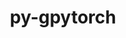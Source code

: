 ---
title: "py-gpytorch"
layout: cache
categories: [package, develop]
meta: {"compilers": ["none"], "num_specs": 131, "num_specs_by_stack": {"ml-darwin-aarch64-mps": 27, "ml-linux-aarch64-cpu": 25, "ml-linux-aarch64-cuda": 27, "ml-linux-x86_64-cpu": 26, "ml-linux-x86_64-cuda": 26, "root": 131}, "oss": ["sequoia", "ubuntu24.04"], "platforms": ["darwin", "linux"], "stacks": ["ml-darwin-aarch64-mps", "ml-linux-aarch64-cpu", "ml-linux-aarch64-cuda", "ml-linux-x86_64-cpu", "ml-linux-x86_64-cuda", "root"], "targets": ["aarch64", "x86_64_v3"], "versions": ["1.13"]}
spec_details: [{"compiler": "none", "hash": "2gs7so6cg3nt3diiqydeevcgrbbhuvu6", "os": "ubuntu24.04", "platform": "linux", "size": "-", "stacks": ["ml-linux-aarch64-cuda", "root"], "target": "aarch64", "variants": ["build_system=python_pip"], "versions": ["1.13"]}, {"compiler": "none", "hash": "2luepwwatbaeezlgnsnmc4vyjv34komf", "os": "ubuntu24.04", "platform": "linux", "size": "-", "stacks": ["ml-linux-aarch64-cuda", "root"], "target": "aarch64", "variants": ["build_system=python_pip"], "versions": ["1.13"]}, {"compiler": "none", "hash": "2uljy6th3fivoq6ufbjvh6pnscjuprxr", "os": "sequoia", "platform": "darwin", "size": "-", "stacks": ["ml-darwin-aarch64-mps", "root"], "target": "aarch64", "variants": ["build_system=python_pip"], "versions": ["1.13"]}, {"compiler": "none", "hash": "3dkfy2l6aorbebbussbvcjjb25oseyzl", "os": "sequoia", "platform": "darwin", "size": "-", "stacks": ["ml-darwin-aarch64-mps", "root"], "target": "aarch64", "variants": ["build_system=python_pip"], "versions": ["1.13"]}, {"compiler": "none", "hash": "3kysapnqqjzuupc52bb3p6zerfyvpuo3", "os": "sequoia", "platform": "darwin", "size": "-", "stacks": ["ml-darwin-aarch64-mps", "root"], "target": "aarch64", "variants": ["build_system=python_pip"], "versions": ["1.13"]}, {"compiler": "none", "hash": "3m7b6vbadvhmapiuvxhis2oxhu3np5us", "os": "sequoia", "platform": "darwin", "size": "-", "stacks": ["ml-darwin-aarch64-mps", "root"], "target": "aarch64", "variants": ["build_system=python_pip"], "versions": ["1.13"]}, {"compiler": "none", "hash": "3rgvuahthpqsx6rugmkegnlfnuye4yel", "os": "sequoia", "platform": "darwin", "size": "-", "stacks": ["ml-darwin-aarch64-mps", "root"], "target": "aarch64", "variants": ["build_system=python_pip"], "versions": ["1.13"]}, {"compiler": "none", "hash": "3stowjzexr7t6f3vgvfkq2dmq3y3afu3", "os": "ubuntu24.04", "platform": "linux", "size": "-", "stacks": ["ml-linux-aarch64-cpu", "root"], "target": "aarch64", "variants": ["build_system=python_pip"], "versions": ["1.13"]}, {"compiler": "none", "hash": "3wsrvarjbmgufzhi22wuo7fosgb5okxz", "os": "sequoia", "platform": "darwin", "size": "-", "stacks": ["ml-darwin-aarch64-mps", "root"], "target": "aarch64", "variants": ["build_system=python_pip"], "versions": ["1.13"]}, {"compiler": "none", "hash": "43eephdytixgybsookedpwbvq237dmkh", "os": "sequoia", "platform": "darwin", "size": "-", "stacks": ["ml-darwin-aarch64-mps", "root"], "target": "aarch64", "variants": ["build_system=python_pip"], "versions": ["1.13"]}, {"compiler": "none", "hash": "4afc7ny4tlyfkjbric5nh2b6qyfdyjf5", "os": "ubuntu24.04", "platform": "linux", "size": "-", "stacks": ["ml-linux-aarch64-cuda", "root"], "target": "aarch64", "variants": ["build_system=python_pip"], "versions": ["1.13"]}, {"compiler": "none", "hash": "4ajpvzdmdz3yluisoroucrnpd7rr3hix", "os": "ubuntu24.04", "platform": "linux", "size": "-", "stacks": ["ml-linux-aarch64-cuda", "root"], "target": "aarch64", "variants": ["build_system=python_pip"], "versions": ["1.13"]}, {"compiler": "none", "hash": "4hdjbki6g4jf64ujvjjj3b3iyiqzmeon", "os": "sequoia", "platform": "darwin", "size": "-", "stacks": ["ml-darwin-aarch64-mps", "root"], "target": "aarch64", "variants": ["build_system=python_pip"], "versions": ["1.13"]}, {"compiler": "none", "hash": "4kvluj7rbt2as42epvdyhxewaolf75jc", "os": "ubuntu24.04", "platform": "linux", "size": "-", "stacks": ["ml-linux-aarch64-cuda", "root"], "target": "aarch64", "variants": ["build_system=python_pip"], "versions": ["1.13"]}, {"compiler": "none", "hash": "4no5jt7jba6eed5ejjsf5hxtzbghrjaw", "os": "sequoia", "platform": "darwin", "size": "-", "stacks": ["ml-darwin-aarch64-mps", "root"], "target": "aarch64", "variants": ["build_system=python_pip"], "versions": ["1.13"]}, {"compiler": "none", "hash": "4p36thpejiidvxnq2gay4wiy6sk5eri6", "os": "ubuntu24.04", "platform": "linux", "size": "-", "stacks": ["ml-linux-x86_64-cpu", "root"], "target": "x86_64_v3", "variants": ["build_system=python_pip"], "versions": ["1.13"]}, {"compiler": "none", "hash": "4rxvvtnbp6aktxjadxqbwtgmeqlqog7n", "os": "sequoia", "platform": "darwin", "size": "-", "stacks": ["ml-darwin-aarch64-mps", "root"], "target": "aarch64", "variants": ["build_system=python_pip"], "versions": ["1.13"]}, {"compiler": "none", "hash": "542jjyya3n645vykzdhxh5vc6upjfilz", "os": "ubuntu24.04", "platform": "linux", "size": "-", "stacks": ["ml-linux-aarch64-cpu", "root"], "target": "aarch64", "variants": ["build_system=python_pip"], "versions": ["1.13"]}, {"compiler": "none", "hash": "5efhimv4lrj2sqqirfafs4jv3l7vxcwu", "os": "ubuntu24.04", "platform": "linux", "size": "-", "stacks": ["ml-linux-aarch64-cpu", "root"], "target": "aarch64", "variants": ["build_system=python_pip"], "versions": ["1.13"]}, {"compiler": "none", "hash": "5gycfk64nezyl5elcypsh3lx23ps3rxu", "os": "ubuntu24.04", "platform": "linux", "size": "-", "stacks": ["ml-linux-x86_64-cpu", "root"], "target": "x86_64_v3", "variants": ["build_system=python_pip"], "versions": ["1.13"]}, {"compiler": "none", "hash": "65nrtqrdt46jsjtfpiruupuw3l2jsmxh", "os": "ubuntu24.04", "platform": "linux", "size": "-", "stacks": ["ml-linux-x86_64-cpu", "root"], "target": "x86_64_v3", "variants": ["build_system=python_pip"], "versions": ["1.13"]}, {"compiler": "none", "hash": "6dpoq7vuqbw2levhih26hldt27toaxx5", "os": "ubuntu24.04", "platform": "linux", "size": "-", "stacks": ["ml-linux-x86_64-cuda", "root"], "target": "x86_64_v3", "variants": ["build_system=python_pip"], "versions": ["1.13"]}, {"compiler": "none", "hash": "72pa6z7fdrza6njbbh2ibng3rw2tjr46", "os": "ubuntu24.04", "platform": "linux", "size": "-", "stacks": ["ml-linux-x86_64-cuda", "root"], "target": "x86_64_v3", "variants": ["build_system=python_pip"], "versions": ["1.13"]}, {"compiler": "none", "hash": "7522htaqp735nqypmowgzotc7cuh2dnd", "os": "ubuntu24.04", "platform": "linux", "size": "-", "stacks": ["ml-linux-x86_64-cpu", "root"], "target": "x86_64_v3", "variants": ["build_system=python_pip"], "versions": ["1.13"]}, {"compiler": "none", "hash": "7cgwmu67jlsd4vo2mcgnr2gsqcbjzfmc", "os": "ubuntu24.04", "platform": "linux", "size": "-", "stacks": ["ml-linux-x86_64-cpu", "root"], "target": "x86_64_v3", "variants": ["build_system=python_pip"], "versions": ["1.13"]}, {"compiler": "none", "hash": "7dllw4yc5aki6dt2ofcbxsbdo6am4v4v", "os": "sequoia", "platform": "darwin", "size": "-", "stacks": ["ml-darwin-aarch64-mps", "root"], "target": "aarch64", "variants": ["build_system=python_pip"], "versions": ["1.13"]}, {"compiler": "none", "hash": "7kwnvbenf2zt3ld4tsnb2o2kt37eqamh", "os": "ubuntu24.04", "platform": "linux", "size": "-", "stacks": ["ml-linux-aarch64-cuda", "root"], "target": "aarch64", "variants": ["build_system=python_pip"], "versions": ["1.13"]}, {"compiler": "none", "hash": "7zgmb2zij3dbgnjtrsfaqciios4vsmev", "os": "sequoia", "platform": "darwin", "size": "-", "stacks": ["ml-darwin-aarch64-mps", "root"], "target": "aarch64", "variants": ["build_system=python_pip"], "versions": ["1.13"]}, {"compiler": "none", "hash": "a5ldzvjzocn7vbfnsetmwk63ypumd5sd", "os": "ubuntu24.04", "platform": "linux", "size": "-", "stacks": ["ml-linux-x86_64-cpu", "root"], "target": "x86_64_v3", "variants": ["build_system=python_pip"], "versions": ["1.13"]}, {"compiler": "none", "hash": "aaiy65pxgr2yjxltocjbtfcgstgwxgz7", "os": "ubuntu24.04", "platform": "linux", "size": "-", "stacks": ["ml-linux-aarch64-cuda", "root"], "target": "aarch64", "variants": ["build_system=python_pip"], "versions": ["1.13"]}, {"compiler": "none", "hash": "ae2v5obxqj25v5gpztmuf6szzp3nmtvp", "os": "ubuntu24.04", "platform": "linux", "size": "-", "stacks": ["ml-linux-aarch64-cuda", "root"], "target": "aarch64", "variants": ["build_system=python_pip"], "versions": ["1.13"]}, {"compiler": "none", "hash": "afisalvvpwod5x4loxn5ak3albulsx7c", "os": "ubuntu24.04", "platform": "linux", "size": "-", "stacks": ["ml-linux-x86_64-cpu", "root"], "target": "x86_64_v3", "variants": ["build_system=python_pip"], "versions": ["1.13"]}, {"compiler": "none", "hash": "aizbzlpfrofitv5rmjxzt3ihsd3mgvfy", "os": "ubuntu24.04", "platform": "linux", "size": "-", "stacks": ["ml-linux-x86_64-cuda", "root"], "target": "x86_64_v3", "variants": ["build_system=python_pip"], "versions": ["1.13"]}, {"compiler": "none", "hash": "al6tgmrbsrhlcmf6rrxezixzapzjybco", "os": "sequoia", "platform": "darwin", "size": "-", "stacks": ["ml-darwin-aarch64-mps", "root"], "target": "aarch64", "variants": ["build_system=python_pip"], "versions": ["1.13"]}, {"compiler": "none", "hash": "atqbe62zv2t6fwqocvx57dtopc7iq2sa", "os": "ubuntu24.04", "platform": "linux", "size": "-", "stacks": ["ml-linux-x86_64-cpu", "root"], "target": "x86_64_v3", "variants": ["build_system=python_pip"], "versions": ["1.13"]}, {"compiler": "none", "hash": "ay7wgskj2fm4nzpra5jc57npwwi7fho4", "os": "ubuntu24.04", "platform": "linux", "size": "-", "stacks": ["ml-linux-x86_64-cpu", "root"], "target": "x86_64_v3", "variants": ["build_system=python_pip"], "versions": ["1.13"]}, {"compiler": "none", "hash": "biy4zvndug2az3c2riexb6b44h6scl7l", "os": "sequoia", "platform": "darwin", "size": "-", "stacks": ["ml-darwin-aarch64-mps", "root"], "target": "aarch64", "variants": ["build_system=python_pip"], "versions": ["1.13"]}, {"compiler": "none", "hash": "blz7v4vy554ty3dfzzss6ys7nsrteegv", "os": "ubuntu24.04", "platform": "linux", "size": "-", "stacks": ["ml-linux-aarch64-cpu", "root"], "target": "aarch64", "variants": ["build_system=python_pip"], "versions": ["1.13"]}, {"compiler": "none", "hash": "bvegsz4a4r7jraepqhozakeaabb4sldi", "os": "ubuntu24.04", "platform": "linux", "size": "-", "stacks": ["ml-linux-aarch64-cpu", "root"], "target": "aarch64", "variants": ["build_system=python_pip"], "versions": ["1.13"]}, {"compiler": "none", "hash": "c3jjhysuu5co4oqzclwgzft7va3tm3bf", "os": "ubuntu24.04", "platform": "linux", "size": "-", "stacks": ["ml-linux-x86_64-cuda", "root"], "target": "x86_64_v3", "variants": ["build_system=python_pip"], "versions": ["1.13"]}, {"compiler": "none", "hash": "ci4aubm6lw6qslbhyqwtnvndkcnm7qaa", "os": "ubuntu24.04", "platform": "linux", "size": "-", "stacks": ["ml-linux-aarch64-cuda", "root"], "target": "aarch64", "variants": ["build_system=python_pip"], "versions": ["1.13"]}, {"compiler": "none", "hash": "d4xdd2upieyb6kmhi2m24uotkqxb7hw5", "os": "ubuntu24.04", "platform": "linux", "size": "-", "stacks": ["ml-linux-x86_64-cuda", "root"], "target": "x86_64_v3", "variants": ["build_system=python_pip"], "versions": ["1.13"]}, {"compiler": "none", "hash": "d6chnpxsoyz57wgpjrwax3kn2xgepkbj", "os": "ubuntu24.04", "platform": "linux", "size": "-", "stacks": ["ml-linux-aarch64-cuda", "root"], "target": "aarch64", "variants": ["build_system=python_pip"], "versions": ["1.13"]}, {"compiler": "none", "hash": "dmvpk2gu7k7kgbro5f3ebl7m5a5mb7zh", "os": "ubuntu24.04", "platform": "linux", "size": "-", "stacks": ["ml-linux-aarch64-cuda", "root"], "target": "aarch64", "variants": ["build_system=python_pip"], "versions": ["1.13"]}, {"compiler": "none", "hash": "dznhe5z7byd7tev5vm2a24up5lug2kwq", "os": "sequoia", "platform": "darwin", "size": "-", "stacks": ["ml-darwin-aarch64-mps", "root"], "target": "aarch64", "variants": ["build_system=python_pip"], "versions": ["1.13"]}, {"compiler": "none", "hash": "e3efnna2y4umh7quxjtfjtb4yie57bij", "os": "ubuntu24.04", "platform": "linux", "size": "-", "stacks": ["ml-linux-x86_64-cpu", "root"], "target": "x86_64_v3", "variants": ["build_system=python_pip"], "versions": ["1.13"]}, {"compiler": "none", "hash": "efy44byk57iwf66ck3soyisb3j5fzuh2", "os": "ubuntu24.04", "platform": "linux", "size": "-", "stacks": ["ml-linux-x86_64-cuda", "root"], "target": "x86_64_v3", "variants": ["build_system=python_pip"], "versions": ["1.13"]}, {"compiler": "none", "hash": "eqjcq6tujqryks3uiskvapmy42hkpr53", "os": "ubuntu24.04", "platform": "linux", "size": "-", "stacks": ["ml-linux-x86_64-cuda", "root"], "target": "x86_64_v3", "variants": ["build_system=python_pip"], "versions": ["1.13"]}, {"compiler": "none", "hash": "ezkbjviuo2t7lcgnlhczkhw46dtih5qo", "os": "ubuntu24.04", "platform": "linux", "size": "-", "stacks": ["ml-linux-x86_64-cuda", "root"], "target": "x86_64_v3", "variants": ["build_system=python_pip"], "versions": ["1.13"]}, {"compiler": "none", "hash": "f5hrpqzagy4homf2optfnnculxcrpyjj", "os": "ubuntu24.04", "platform": "linux", "size": "-", "stacks": ["ml-linux-aarch64-cpu", "root"], "target": "aarch64", "variants": ["build_system=python_pip"], "versions": ["1.13"]}, {"compiler": "none", "hash": "f6ix2netfyiebj65ts3hlse42daqqdor", "os": "sequoia", "platform": "darwin", "size": "-", "stacks": ["ml-darwin-aarch64-mps", "root"], "target": "aarch64", "variants": ["build_system=python_pip"], "versions": ["1.13"]}, {"compiler": "none", "hash": "fth466x2xtzqqwuvbih5rsnl6aw6j3v4", "os": "ubuntu24.04", "platform": "linux", "size": "-", "stacks": ["ml-linux-aarch64-cuda", "root"], "target": "aarch64", "variants": ["build_system=python_pip"], "versions": ["1.13"]}, {"compiler": "none", "hash": "ftupv6qi7xzroxfjr24mw56r3bng2ab2", "os": "ubuntu24.04", "platform": "linux", "size": "-", "stacks": ["ml-linux-aarch64-cpu", "root"], "target": "aarch64", "variants": ["build_system=python_pip"], "versions": ["1.13"]}, {"compiler": "none", "hash": "fwn7tr4mmwzjgatuub6tfyg6bmmsnjxq", "os": "sequoia", "platform": "darwin", "size": "-", "stacks": ["ml-darwin-aarch64-mps", "root"], "target": "aarch64", "variants": ["build_system=python_pip"], "versions": ["1.13"]}, {"compiler": "none", "hash": "fyqs6ib5dsfqilefokhg72cehuzlmhib", "os": "ubuntu24.04", "platform": "linux", "size": "-", "stacks": ["ml-linux-aarch64-cuda", "root"], "target": "aarch64", "variants": ["build_system=python_pip"], "versions": ["1.13"]}, {"compiler": "none", "hash": "ga5tybmlokind74hjh7ssjxswcokkewt", "os": "ubuntu24.04", "platform": "linux", "size": "-", "stacks": ["ml-linux-aarch64-cuda", "root"], "target": "aarch64", "variants": ["build_system=python_pip"], "versions": ["1.13"]}, {"compiler": "none", "hash": "ghtsajk3dt6sbdvz7w2v5unj7wadip7x", "os": "ubuntu24.04", "platform": "linux", "size": "-", "stacks": ["ml-linux-x86_64-cuda", "root"], "target": "x86_64_v3", "variants": ["build_system=python_pip"], "versions": ["1.13"]}, {"compiler": "none", "hash": "ghzzbrbn5jtf6zmxde2jx4dceqml7ipz", "os": "ubuntu24.04", "platform": "linux", "size": "-", "stacks": ["ml-linux-x86_64-cuda", "root"], "target": "x86_64_v3", "variants": ["build_system=python_pip"], "versions": ["1.13"]}, {"compiler": "none", "hash": "gilgwrh2d3tgctou5smqcfz76mlniov4", "os": "ubuntu24.04", "platform": "linux", "size": "-", "stacks": ["ml-linux-x86_64-cuda", "root"], "target": "x86_64_v3", "variants": ["build_system=python_pip"], "versions": ["1.13"]}, {"compiler": "none", "hash": "hdz7x6dxudrvztaqgadfvxx4mnviajg2", "os": "ubuntu24.04", "platform": "linux", "size": "-", "stacks": ["ml-linux-x86_64-cuda", "root"], "target": "x86_64_v3", "variants": ["build_system=python_pip"], "versions": ["1.13"]}, {"compiler": "none", "hash": "hixkd65mdcca3r7cdhgkwgpzxd3najry", "os": "ubuntu24.04", "platform": "linux", "size": "-", "stacks": ["ml-linux-x86_64-cuda", "root"], "target": "x86_64_v3", "variants": ["build_system=python_pip"], "versions": ["1.13"]}, {"compiler": "none", "hash": "hnogvdyystzvoqbt3te6fjsyehpwwugl", "os": "ubuntu24.04", "platform": "linux", "size": "-", "stacks": ["ml-linux-aarch64-cpu", "root"], "target": "aarch64", "variants": ["build_system=python_pip"], "versions": ["1.13"]}, {"compiler": "none", "hash": "hvncjnthr3ws6jercqajsunn6k3c5tvu", "os": "ubuntu24.04", "platform": "linux", "size": "-", "stacks": ["ml-linux-aarch64-cuda", "root"], "target": "aarch64", "variants": ["build_system=python_pip"], "versions": ["1.13"]}, {"compiler": "none", "hash": "i5jjnnih3o5s6qmso7a7dyscelp4sy5k", "os": "ubuntu24.04", "platform": "linux", "size": "-", "stacks": ["ml-linux-aarch64-cpu", "root"], "target": "aarch64", "variants": ["build_system=python_pip"], "versions": ["1.13"]}, {"compiler": "none", "hash": "iyyjjankahl6bqxapgjudsvgndznhy42", "os": "ubuntu24.04", "platform": "linux", "size": "-", "stacks": ["ml-linux-aarch64-cpu", "root"], "target": "aarch64", "variants": ["build_system=python_pip"], "versions": ["1.13"]}, {"compiler": "none", "hash": "jc6dse2moygoxxl2fa2clsuo3rhthri3", "os": "ubuntu24.04", "platform": "linux", "size": "-", "stacks": ["ml-linux-aarch64-cuda", "root"], "target": "aarch64", "variants": ["build_system=python_pip"], "versions": ["1.13"]}, {"compiler": "none", "hash": "jk64zyw5e4bo6x6tokywnffpdti73brd", "os": "ubuntu24.04", "platform": "linux", "size": "-", "stacks": ["ml-linux-x86_64-cpu", "root"], "target": "x86_64_v3", "variants": ["build_system=python_pip"], "versions": ["1.13"]}, {"compiler": "none", "hash": "jmm5sybqsrr5gpkxe2okbxxera4zd5sk", "os": "ubuntu24.04", "platform": "linux", "size": "-", "stacks": ["ml-linux-x86_64-cpu", "root"], "target": "x86_64_v3", "variants": ["build_system=python_pip"], "versions": ["1.13"]}, {"compiler": "none", "hash": "jqy4pukhcvaitlrotpfgw3k5iqv3yuca", "os": "sequoia", "platform": "darwin", "size": "-", "stacks": ["ml-darwin-aarch64-mps", "root"], "target": "aarch64", "variants": ["build_system=python_pip"], "versions": ["1.13"]}, {"compiler": "none", "hash": "jtgdbydvj5bjpkvbrxeobma7aysx6ehq", "os": "ubuntu24.04", "platform": "linux", "size": "-", "stacks": ["ml-linux-aarch64-cuda", "root"], "target": "aarch64", "variants": ["build_system=python_pip"], "versions": ["1.13"]}, {"compiler": "none", "hash": "juocszdp2tpvn5trs54efnp4fftzctdr", "os": "ubuntu24.04", "platform": "linux", "size": "-", "stacks": ["ml-linux-x86_64-cuda", "root"], "target": "x86_64_v3", "variants": ["build_system=python_pip"], "versions": ["1.13"]}, {"compiler": "none", "hash": "k6z7pwng7fzi2m2lvl6mb4all7egn6en", "os": "ubuntu24.04", "platform": "linux", "size": "-", "stacks": ["ml-linux-x86_64-cpu", "root"], "target": "x86_64_v3", "variants": ["build_system=python_pip"], "versions": ["1.13"]}, {"compiler": "none", "hash": "kbx7cktfj673pllo4t2dc6scg3fsbwvu", "os": "ubuntu24.04", "platform": "linux", "size": "-", "stacks": ["ml-linux-aarch64-cpu", "root"], "target": "aarch64", "variants": ["build_system=python_pip"], "versions": ["1.13"]}, {"compiler": "none", "hash": "kehssvbb5242lmwrhvg7ivka3wgj3kfz", "os": "ubuntu24.04", "platform": "linux", "size": "-", "stacks": ["ml-linux-aarch64-cuda", "root"], "target": "aarch64", "variants": ["build_system=python_pip"], "versions": ["1.13"]}, {"compiler": "none", "hash": "kfasku2pb32g5nbjckbaabmxosyaluck", "os": "ubuntu24.04", "platform": "linux", "size": "-", "stacks": ["ml-linux-aarch64-cuda", "root"], "target": "aarch64", "variants": ["build_system=python_pip"], "versions": ["1.13"]}, {"compiler": "none", "hash": "kwpm345tk6wlztvggacwjmtoslmaf3qp", "os": "ubuntu24.04", "platform": "linux", "size": "-", "stacks": ["ml-linux-x86_64-cuda", "root"], "target": "x86_64_v3", "variants": ["build_system=python_pip"], "versions": ["1.13"]}, {"compiler": "none", "hash": "kzxx3kb3uesolwv743cvjp67boe6ukgl", "os": "ubuntu24.04", "platform": "linux", "size": "-", "stacks": ["ml-linux-x86_64-cuda", "root"], "target": "x86_64_v3", "variants": ["build_system=python_pip"], "versions": ["1.13"]}, {"compiler": "none", "hash": "lhup3uooo6kx6rahoh5t6gft5eifcvqp", "os": "ubuntu24.04", "platform": "linux", "size": "-", "stacks": ["ml-linux-aarch64-cpu", "root"], "target": "aarch64", "variants": ["build_system=python_pip"], "versions": ["1.13"]}, {"compiler": "none", "hash": "lkqsyri75mejfvc4mgphy247tqopz6fv", "os": "ubuntu24.04", "platform": "linux", "size": "-", "stacks": ["ml-linux-x86_64-cpu", "root"], "target": "x86_64_v3", "variants": ["build_system=python_pip"], "versions": ["1.13"]}, {"compiler": "none", "hash": "lov4ovwfljrn7et6stxu2kcqfsfewcfk", "os": "ubuntu24.04", "platform": "linux", "size": "-", "stacks": ["ml-linux-x86_64-cuda", "root"], "target": "x86_64_v3", "variants": ["build_system=python_pip"], "versions": ["1.13"]}, {"compiler": "none", "hash": "lzsl7knufmbwhsxc5gf5epc7lqia7n2t", "os": "ubuntu24.04", "platform": "linux", "size": "-", "stacks": ["ml-linux-x86_64-cpu", "root"], "target": "x86_64_v3", "variants": ["build_system=python_pip"], "versions": ["1.13"]}, {"compiler": "none", "hash": "mifvdk4peigtqppy5iizonxtww6nqpou", "os": "ubuntu24.04", "platform": "linux", "size": "-", "stacks": ["ml-linux-x86_64-cuda", "root"], "target": "x86_64_v3", "variants": ["build_system=python_pip"], "versions": ["1.13"]}, {"compiler": "none", "hash": "mqfpsta7vijkujshviikto4uscmqkvpl", "os": "ubuntu24.04", "platform": "linux", "size": "-", "stacks": ["ml-linux-aarch64-cpu", "root"], "target": "aarch64", "variants": ["build_system=python_pip"], "versions": ["1.13"]}, {"compiler": "none", "hash": "n6iwlbqtlj6lnxrpbbhpugpc4tolymf7", "os": "sequoia", "platform": "darwin", "size": "-", "stacks": ["ml-darwin-aarch64-mps", "root"], "target": "aarch64", "variants": ["build_system=python_pip"], "versions": ["1.13"]}, {"compiler": "none", "hash": "ngee2fowx4lwmei2rqfjgtapnngogpot", "os": "sequoia", "platform": "darwin", "size": "-", "stacks": ["ml-darwin-aarch64-mps", "root"], "target": "aarch64", "variants": ["build_system=python_pip"], "versions": ["1.13"]}, {"compiler": "none", "hash": "njdvn3ctzsxhdukzasbbqr74ruygub63", "os": "ubuntu24.04", "platform": "linux", "size": "-", "stacks": ["ml-linux-x86_64-cuda", "root"], "target": "x86_64_v3", "variants": ["build_system=python_pip"], "versions": ["1.13"]}, {"compiler": "none", "hash": "okinyvhtqbflfxdl7i5njbm3gtzqkkx4", "os": "ubuntu24.04", "platform": "linux", "size": "-", "stacks": ["ml-linux-aarch64-cpu", "root"], "target": "aarch64", "variants": ["build_system=python_pip"], "versions": ["1.13"]}, {"compiler": "none", "hash": "oluqgx5l4oftjwfkozgui7m4bya4oexc", "os": "ubuntu24.04", "platform": "linux", "size": "-", "stacks": ["ml-linux-x86_64-cpu", "root"], "target": "x86_64_v3", "variants": ["build_system=python_pip"], "versions": ["1.13"]}, {"compiler": "none", "hash": "oqkxbev2zrdb7wu7xurpx23i4p76zczj", "os": "ubuntu24.04", "platform": "linux", "size": "-", "stacks": ["ml-linux-aarch64-cuda", "root"], "target": "aarch64", "variants": ["build_system=python_pip"], "versions": ["1.13"]}, {"compiler": "none", "hash": "oqzgxrqy2aa56mpgjgz7y2a2wuk3kset", "os": "ubuntu24.04", "platform": "linux", "size": "-", "stacks": ["ml-linux-x86_64-cuda", "root"], "target": "x86_64_v3", "variants": ["build_system=python_pip"], "versions": ["1.13"]}, {"compiler": "none", "hash": "osvtpjiregmuzeyfavuygccncwcbi6gj", "os": "ubuntu24.04", "platform": "linux", "size": "-", "stacks": ["ml-linux-aarch64-cpu", "root"], "target": "aarch64", "variants": ["build_system=python_pip"], "versions": ["1.13"]}, {"compiler": "none", "hash": "oujyqzb6zcu2lwsogzpbzittyz4kcsba", "os": "ubuntu24.04", "platform": "linux", "size": "-", "stacks": ["ml-linux-x86_64-cuda", "root"], "target": "x86_64_v3", "variants": ["build_system=python_pip"], "versions": ["1.13"]}, {"compiler": "none", "hash": "pbkidepcwryuj2xdzt2g5ad3j4fi33tx", "os": "ubuntu24.04", "platform": "linux", "size": "-", "stacks": ["ml-linux-aarch64-cpu", "root"], "target": "aarch64", "variants": ["build_system=python_pip"], "versions": ["1.13"]}, {"compiler": "none", "hash": "qaollhdle3azbkvr6gtwlalp32zr4gyn", "os": "ubuntu24.04", "platform": "linux", "size": "-", "stacks": ["ml-linux-x86_64-cpu", "root"], "target": "x86_64_v3", "variants": ["build_system=python_pip"], "versions": ["1.13"]}, {"compiler": "none", "hash": "qmbldmbfag3tvy3dm43ng5q5dhhhxrzf", "os": "ubuntu24.04", "platform": "linux", "size": "-", "stacks": ["ml-linux-aarch64-cpu", "root"], "target": "aarch64", "variants": ["build_system=python_pip"], "versions": ["1.13"]}, {"compiler": "none", "hash": "r2vpljrvxvjbyyuawtelgnjyq4ppd5hx", "os": "sequoia", "platform": "darwin", "size": "-", "stacks": ["ml-darwin-aarch64-mps", "root"], "target": "aarch64", "variants": ["build_system=python_pip"], "versions": ["1.13"]}, {"compiler": "none", "hash": "r5djlllyqra35jabkf3xeiqhfpvx6rql", "os": "ubuntu24.04", "platform": "linux", "size": "-", "stacks": ["ml-linux-x86_64-cpu", "root"], "target": "x86_64_v3", "variants": ["build_system=python_pip"], "versions": ["1.13"]}, {"compiler": "none", "hash": "rkqqre36yscccgg3inkpefonkucogf6m", "os": "ubuntu24.04", "platform": "linux", "size": "-", "stacks": ["ml-linux-aarch64-cuda", "root"], "target": "aarch64", "variants": ["build_system=python_pip"], "versions": ["1.13"]}, {"compiler": "none", "hash": "rpg7yck4semfona7x74ylkwbbcdu5cvm", "os": "sequoia", "platform": "darwin", "size": "-", "stacks": ["ml-darwin-aarch64-mps", "root"], "target": "aarch64", "variants": ["build_system=python_pip"], "versions": ["1.13"]}, {"compiler": "none", "hash": "s2qst6bmj6xyzsrwac7gsabdm2ieb4ul", "os": "ubuntu24.04", "platform": "linux", "size": "-", "stacks": ["ml-linux-aarch64-cuda", "root"], "target": "aarch64", "variants": ["build_system=python_pip"], "versions": ["1.13"]}, {"compiler": "none", "hash": "sbs437au364fdpvxoy5zevwm37vmmlue", "os": "ubuntu24.04", "platform": "linux", "size": "-", "stacks": ["ml-linux-x86_64-cpu", "root"], "target": "x86_64_v3", "variants": ["build_system=python_pip"], "versions": ["1.13"]}, {"compiler": "none", "hash": "sdfcahykydrzzqzoz5amrzyyardf5uwv", "os": "ubuntu24.04", "platform": "linux", "size": "-", "stacks": ["ml-linux-aarch64-cuda", "root"], "target": "aarch64", "variants": ["build_system=python_pip"], "versions": ["1.13"]}, {"compiler": "none", "hash": "sxpfb32jstclqkiadzt5zw653izpbopo", "os": "ubuntu24.04", "platform": "linux", "size": "-", "stacks": ["ml-linux-aarch64-cuda", "root"], "target": "aarch64", "variants": ["build_system=python_pip"], "versions": ["1.13"]}, {"compiler": "none", "hash": "szxucxzq7twntpsgqxdtvo5tm5n7stt4", "os": "ubuntu24.04", "platform": "linux", "size": "-", "stacks": ["ml-linux-x86_64-cpu", "root"], "target": "x86_64_v3", "variants": ["build_system=python_pip"], "versions": ["1.13"]}, {"compiler": "none", "hash": "t7snqzlbbwskwzqsiapuqnwr64g52iwc", "os": "ubuntu24.04", "platform": "linux", "size": "-", "stacks": ["ml-linux-x86_64-cpu", "root"], "target": "x86_64_v3", "variants": ["build_system=python_pip"], "versions": ["1.13"]}, {"compiler": "none", "hash": "ta5seocwpanfulmesc3ui5wwyi4mhi3l", "os": "ubuntu24.04", "platform": "linux", "size": "-", "stacks": ["ml-linux-aarch64-cpu", "root"], "target": "aarch64", "variants": ["build_system=python_pip"], "versions": ["1.13"]}, {"compiler": "none", "hash": "tn7q5ggftzmihcdvaw4r32hhlfuozkvm", "os": "sequoia", "platform": "darwin", "size": "-", "stacks": ["ml-darwin-aarch64-mps", "root"], "target": "aarch64", "variants": ["build_system=python_pip"], "versions": ["1.13"]}, {"compiler": "none", "hash": "tu2y2k44ibhaixcndd4lfg4facpfh2b5", "os": "sequoia", "platform": "darwin", "size": "-", "stacks": ["ml-darwin-aarch64-mps", "root"], "target": "aarch64", "variants": ["build_system=python_pip"], "versions": ["1.13"]}, {"compiler": "none", "hash": "ukuu7dxzg7vrp55w6yawgbrhwbt4562j", "os": "ubuntu24.04", "platform": "linux", "size": "-", "stacks": ["ml-linux-x86_64-cuda", "root"], "target": "x86_64_v3", "variants": ["build_system=python_pip"], "versions": ["1.13"]}, {"compiler": "none", "hash": "ulg7p2qocg7kdybdov3yntderjkhb25m", "os": "ubuntu24.04", "platform": "linux", "size": "-", "stacks": ["ml-linux-x86_64-cpu", "root"], "target": "x86_64_v3", "variants": ["build_system=python_pip"], "versions": ["1.13"]}, {"compiler": "none", "hash": "v6t63skobpxowl757ivowdc7xu6gavi3", "os": "ubuntu24.04", "platform": "linux", "size": "-", "stacks": ["ml-linux-aarch64-cpu", "root"], "target": "aarch64", "variants": ["build_system=python_pip"], "versions": ["1.13"]}, {"compiler": "none", "hash": "vbkpisimlru6ctihpcz7wvtbidqxme4v", "os": "ubuntu24.04", "platform": "linux", "size": "-", "stacks": ["ml-linux-x86_64-cpu", "root"], "target": "x86_64_v3", "variants": ["build_system=python_pip"], "versions": ["1.13"]}, {"compiler": "none", "hash": "vdiyode4rsogfic7k74empup5ifz3vft", "os": "ubuntu24.04", "platform": "linux", "size": "-", "stacks": ["ml-linux-aarch64-cuda", "root"], "target": "aarch64", "variants": ["build_system=python_pip"], "versions": ["1.13"]}, {"compiler": "none", "hash": "vjauto5k6h5bhl3dwyx7wyeyvbnemp5z", "os": "ubuntu24.04", "platform": "linux", "size": "-", "stacks": ["ml-linux-aarch64-cpu", "root"], "target": "aarch64", "variants": ["build_system=python_pip"], "versions": ["1.13"]}, {"compiler": "none", "hash": "vkdukd7fd4eri4htb3bgkk553m6pz3yr", "os": "ubuntu24.04", "platform": "linux", "size": "-", "stacks": ["ml-linux-aarch64-cpu", "root"], "target": "aarch64", "variants": ["build_system=python_pip"], "versions": ["1.13"]}, {"compiler": "none", "hash": "vkrtcb6qkdr6ve4ewymhfalg6sew5zng", "os": "ubuntu24.04", "platform": "linux", "size": "-", "stacks": ["ml-linux-x86_64-cuda", "root"], "target": "x86_64_v3", "variants": ["build_system=python_pip"], "versions": ["1.13"]}, {"compiler": "none", "hash": "wsjdu4se7riupw4iuwvbfiropiymwy2z", "os": "ubuntu24.04", "platform": "linux", "size": "-", "stacks": ["ml-linux-x86_64-cpu", "root"], "target": "x86_64_v3", "variants": ["build_system=python_pip"], "versions": ["1.13"]}, {"compiler": "none", "hash": "xakmx3d3zd25pe5vaoinv7ppeaf4iy4m", "os": "sequoia", "platform": "darwin", "size": "-", "stacks": ["ml-darwin-aarch64-mps", "root"], "target": "aarch64", "variants": ["build_system=python_pip"], "versions": ["1.13"]}, {"compiler": "none", "hash": "xt5bhecp4avefhizmip373pgfqzuro7f", "os": "ubuntu24.04", "platform": "linux", "size": "-", "stacks": ["ml-linux-aarch64-cpu", "root"], "target": "aarch64", "variants": ["build_system=python_pip"], "versions": ["1.13"]}, {"compiler": "none", "hash": "xw2sunufj7tsq2yrnutt6gc4syrzxrfs", "os": "sequoia", "platform": "darwin", "size": "-", "stacks": ["ml-darwin-aarch64-mps", "root"], "target": "aarch64", "variants": ["build_system=python_pip"], "versions": ["1.13"]}, {"compiler": "none", "hash": "y2hemgklfjztinlsmod4zi6q6s3k2nfd", "os": "ubuntu24.04", "platform": "linux", "size": "-", "stacks": ["ml-linux-aarch64-cuda", "root"], "target": "aarch64", "variants": ["build_system=python_pip"], "versions": ["1.13"]}, {"compiler": "none", "hash": "y673uw67ngkkccbm7b3zjhnuejis7cmd", "os": "ubuntu24.04", "platform": "linux", "size": "-", "stacks": ["ml-linux-aarch64-cpu", "root"], "target": "aarch64", "variants": ["build_system=python_pip"], "versions": ["1.13"]}, {"compiler": "none", "hash": "yevrjh7xc32sffad2rw6iitpap5kjzjq", "os": "ubuntu24.04", "platform": "linux", "size": "-", "stacks": ["ml-linux-x86_64-cuda", "root"], "target": "x86_64_v3", "variants": ["build_system=python_pip"], "versions": ["1.13"]}, {"compiler": "none", "hash": "ygb7nvbox2og7xj73pkisia6ulahuz3e", "os": "ubuntu24.04", "platform": "linux", "size": "-", "stacks": ["ml-linux-x86_64-cuda", "root"], "target": "x86_64_v3", "variants": ["build_system=python_pip"], "versions": ["1.13"]}, {"compiler": "none", "hash": "yl6gphjnupojfiapiinpjroo3n3y3ivt", "os": "ubuntu24.04", "platform": "linux", "size": "-", "stacks": ["ml-linux-x86_64-cpu", "root"], "target": "x86_64_v3", "variants": ["build_system=python_pip"], "versions": ["1.13"]}, {"compiler": "none", "hash": "ypsgsf6azz27yitalavixqrefbelx4vl", "os": "sequoia", "platform": "darwin", "size": "-", "stacks": ["ml-darwin-aarch64-mps", "root"], "target": "aarch64", "variants": ["build_system=python_pip"], "versions": ["1.13"]}, {"compiler": "none", "hash": "yyg6rqlpzvyp5jptooqrwsdwxxzwzw2s", "os": "ubuntu24.04", "platform": "linux", "size": "-", "stacks": ["ml-linux-x86_64-cuda", "root"], "target": "x86_64_v3", "variants": ["build_system=python_pip"], "versions": ["1.13"]}, {"compiler": "none", "hash": "yzaup327oahlrjxvs2fuoy2lbiubhbm6", "os": "ubuntu24.04", "platform": "linux", "size": "-", "stacks": ["ml-linux-aarch64-cpu", "root"], "target": "aarch64", "variants": ["build_system=python_pip"], "versions": ["1.13"]}, {"compiler": "none", "hash": "z3wylmv27rn54hhsst3chdofhionkxq4", "os": "ubuntu24.04", "platform": "linux", "size": "-", "stacks": ["ml-linux-aarch64-cpu", "root"], "target": "aarch64", "variants": ["build_system=python_pip"], "versions": ["1.13"]}, {"compiler": "none", "hash": "zi3ximnxdtarry7mcqs47knpwh4yml6x", "os": "ubuntu24.04", "platform": "linux", "size": "-", "stacks": ["ml-linux-x86_64-cpu", "root"], "target": "x86_64_v3", "variants": ["build_system=python_pip"], "versions": ["1.13"]}, {"compiler": "none", "hash": "zuzkqdo7ijd4nbt73ceoc3nqiy7dtfya", "os": "ubuntu24.04", "platform": "linux", "size": "-", "stacks": ["ml-linux-aarch64-cuda", "root"], "target": "aarch64", "variants": ["build_system=python_pip"], "versions": ["1.13"]}]
---